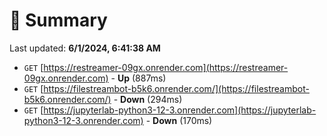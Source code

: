 # 📖 Summary
Last updated: **6/1/2024, 6:41:38 AM**

- `GET` [https://restreamer-09gx.onrender.com](https://restreamer-09gx.onrender.com) - **Up** (887ms)
- `GET` [https://filestreambot-b5k6.onrender.com/](https://filestreambot-b5k6.onrender.com/) - **Down** (294ms)
- `GET` [https://jupyterlab-python3-12-3.onrender.com](https://jupyterlab-python3-12-3.onrender.com) - **Down** (170ms)
